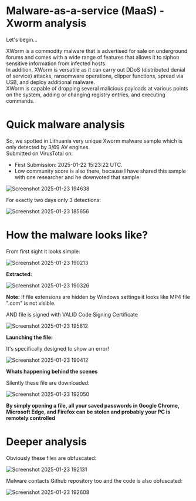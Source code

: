 # Malware-as-a-service (MaaS) - Xworm analysis

Let's begin...

XWorm is a commodity malware that is advertised for sale on underground forums and comes with a wide range of features that allows it to siphon sensitive information from infected hosts.    
In addition, XWorm is versatile as it can carry out DDoS (distributed denial of service) attacks, ransomware operations, clipper functions, spread via USB, and deploy additional malware.    
XWorm is capable of dropping several malicious payloads at various points on the system, adding or changing registry entries, and executing commands.    

# Quick malware analysis    
So, we spotted in Lithuania very unique Xworm malware sample which is only detected by 3/69 AV engines.    
Submitted on VirusTotal on:
- First Submission: 2025-01-22 15:23:22 UTC.    
- Low community score is also there, because I have shared this sample with one researcher and he downvoted that sample.
  
![Screenshot 2025-01-23 194638](https://github.com/user-attachments/assets/f46a70ab-42eb-4a68-9dde-c0ae8d3aeb57)    

For exactly two days only 3 detections:    

![Screenshot 2025-01-23 185656](https://github.com/user-attachments/assets/2b6c3b98-8bf8-43bd-b0bc-f9f5c964e804)

# How the malware looks like?

From first sight it looks simple:    

![Screenshot 2025-01-23 190213](https://github.com/user-attachments/assets/2b28ad1c-250a-40b2-92aa-ee4f5d62ea1a)    

__Extracted:__     

![Screenshot 2025-01-23 190326](https://github.com/user-attachments/assets/7faca27a-5771-478e-8e6c-a3e8be790dd6)    

__Note:__ If file extensions are hidden by Windows settings it looks like MP4 file ".com" is not visible.

AND file is signed with VALID Code Signing Certificate    

![Screenshot 2025-01-23 195812](https://github.com/user-attachments/assets/7ce07072-f318-41b0-9a75-27869552c0a2)    


__Launching the file:__    

It's specifically designed to show an error!

![Screenshot 2025-01-23 190412](https://github.com/user-attachments/assets/1d2c0631-1a88-4beb-80ea-3f1513d5ae0c)    

__Whats happening behind the scenes__    

Silently these file are downloaded:    

![Screenshot 2025-01-23 192050](https://github.com/user-attachments/assets/807146fb-7773-4e54-9b60-e3cbc081ced7)

__By simply opening a file, all your saved passwords in Google Chrome, Microsoft Edge, and Firefox can be stolen and probably your PC is remotely controlled__    

# Deeper analysis    

Obviously these files are obfuscated:    

![Screenshot 2025-01-23 192131](https://github.com/user-attachments/assets/0f0cfa5c-0ffb-4801-8033-ada5782f7fd5)    

Malware contacts Github repository too and the code is also obfuscated:    

![Screenshot 2025-01-23 192608](https://github.com/user-attachments/assets/ffb24a20-d733-4a6b-9a89-0e50203a5e32)



